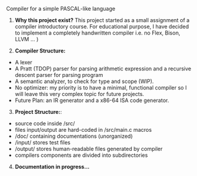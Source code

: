 Compiler for a simple PASCAL-like language
1. **Why this project exist?**
This project started as a small assignment of a compiler introductory course. For educational purpose, I have decided to implement a completely handwritten compiler i.e. no Flex, Bison, LLVM ... )

2. **Compiler Structure:**
- A lexer
- A Pratt (TDOP) parser for parsing arithmetic expression and a recursive descent parser for parsing program
- A semantic analyzer, to check for type and scope (WIP).
- No optimizer: my priority is to have a minimal, functional compiler so I will leave this very complex topic for future projects.
- Future Plan: an IR generator and a x86-64 ISA code generator.

3. **Project Structure:**:
- source code inside /src/
- files input/output are hard-coded in /src/main.c macros
- /doc/ containing documentations (unorganized)
- /input/ stores test files
- /output/ stores human-readable files generated by compiler
- compilers components are divided into subdirectories

4. **Documentation in progress...**
